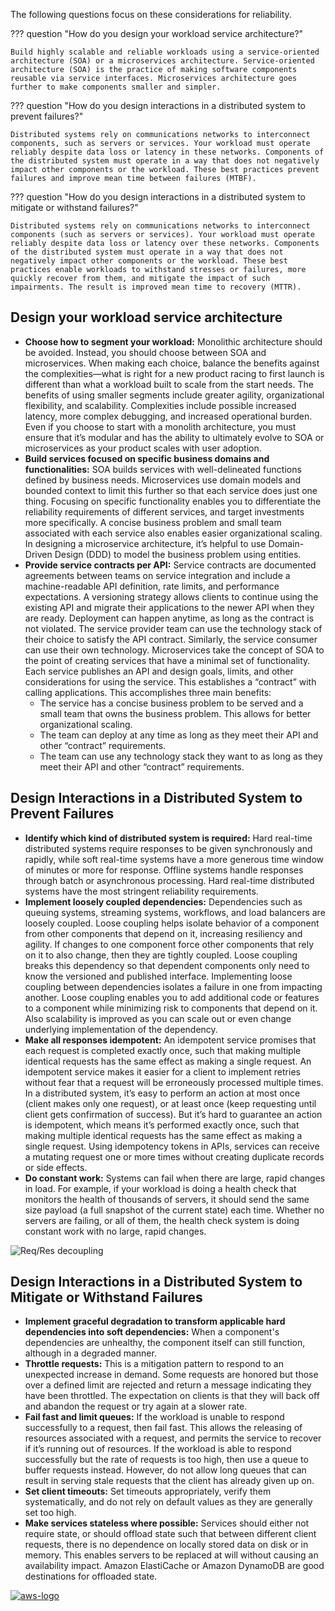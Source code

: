 The following questions focus on these considerations for reliability.

??? question "How do you design your workload service architecture?"

    Build highly scalable and reliable workloads using a service-oriented architecture (SOA) or a microservices architecture. Service-oriented architecture (SOA) is the practice of making software components reusable via service interfaces. Microservices architecture goes further to make components smaller and simpler.

??? question "How do you design interactions in a distributed system to prevent failures?"

    Distributed systems rely on communications networks to interconnect components, such as servers or services. Your workload must operate reliably despite data loss or latency in these networks. Components of the distributed system must operate in a way that does not negatively impact other components or the workload. These best practices prevent failures and improve mean time between failures (MTBF).

??? question "How do you design interactions in a distributed system to mitigate or withstand failures?"

    Distributed systems rely on communications networks to interconnect components (such as servers or services). Your workload must operate reliably despite data loss or latency over these networks. Components of the distributed system must operate in a way that does not negatively impact other components or the workload. These best practices enable workloads to withstand stresses or failures, more quickly recover from them, and mitigate the impact of such impairments. The result is improved mean time to recovery (MTTR).

## Design your workload service architecture

- **Choose how to segment your workload:** Monolithic architecture should be avoided. Instead, you should choose between SOA and microservices. When making each choice, balance the benefits against the complexities—what is right for a new product racing to first launch is different than what a workload built to scale from the start needs. The benefits of using smaller segments include greater agility, organizational flexibility, and scalability. Complexities include possible increased latency, more complex debugging, and increased operational burden. Even if you choose to start with a monolith architecture, you must ensure that it’s modular and has the ability to ultimately evolve to SOA or microservices as your product scales with user adoption.
- **Build services focused on specific business domains and functionalities:** SOA builds services with well-delineated functions defined by business needs. Microservices use domain models and bounded context to limit this further so that each service does just one thing. Focusing on specific functionality enables you to differentiate the reliability requirements of different services, and target investments more specifically. A concise business problem and small team associated with each service also enables easier organizational scaling. In designing a microservice architecture, it’s helpful to use Domain-Driven Design (DDD) to model the business problem using entities.
- **Provide service contracts per API:** Service contracts are documented agreements between teams on service integration and include a machine-readable API definition, rate limits, and performance expectations. A versioning strategy allows clients to continue using the existing API and migrate their applications to the newer API when they are ready. Deployment can happen anytime, as long as the contract is not violated. The service provider team can use the technology stack of their choice to satisfy the API contract. Similarly, the service consumer can use their own technology. Microservices take the concept of SOA to the point of creating services that have a minimal set of functionality. Each service publishes an API and design goals, limits, and other considerations for using the service. This establishes a “contract” with calling applications. This accomplishes three main benefits:
  - The service has a concise business problem to be served and a small team that owns the business problem. This allows for better organizational scaling.
  - The team can deploy at any time as long as they meet their API and other “contract” requirements.
  - The team can use any technology stack they want to as long as they meet their API and other “contract” requirements.

## Design Interactions in a Distributed System to Prevent Failures
- **Identify which kind of distributed system is required:** Hard real-time distributed systems require responses to be given synchronously and rapidly, while soft real-time systems have a more generous time window of minutes or more for response. Offline systems handle responses through batch or asynchronous processing. Hard real-time distributed systems have the most stringent reliability requirements. 
- **Implement loosely coupled dependencies:** Dependencies such as queuing systems, streaming systems, workflows, and load balancers are loosely coupled. Loose coupling helps isolate behavior of a component from other components that depend on it, increasing resiliency and agility. If changes to one component force other components that rely on it to also change, then they are tightly coupled. Loose coupling breaks this dependency so that dependent components only need to know the versioned and published interface. Implementing loose coupling between dependencies isolates a failure in one from impacting another. Loose coupling enables you to add additional code or features to a component while minimizing risk to components that depend on it. Also scalability is improved as you can scale out or even change underlying implementation of the dependency. 
- **Make all responses idempotent:** An idempotent service promises that each request is completed exactly once, such that making multiple identical requests has the same effect as making a single request. An idempotent service makes it easier for a client to implement retries without fear that a request will be erroneously processed multiple times. In a distributed system, it’s easy to perform an action at most once (client makes only one request), or at least once (keep requesting until client gets confirmation of success). But it’s hard to guarantee an action is idempotent, which means it’s performed exactly once, such that making multiple identical requests has the same effect as making a single request. Using idempotency tokens in APIs, services can receive a mutating request one or more times without creating duplicate records or side effects.
- **Do constant work:** Systems can fail when there are large, rapid changes in load. For example, if your workload is doing a health check that monitors the health of thousands of servers, it should send the same size payload (a full snapshot of the current state) each time. Whether no servers are failing, or all of them, the health check system is doing constant work with no large, rapid changes. 

![Req/Res decoupling](https://docs.aws.amazon.com/wellarchitected/latest/reliability-pillar/images/image6.png)

## Design Interactions in a Distributed System to Mitigate or Withstand Failures

- **Implement graceful degradation to transform applicable hard dependencies into soft dependencies:** When a component's dependencies are unhealthy, the component itself can still function, although in a degraded manner.
- **Throttle requests:** This is a mitigation pattern to respond to an unexpected increase in demand. Some requests are honored but those over a defined limit are rejected and return a message indicating they have been throttled. The expectation on clients is that they will back off and abandon the request or try again at a slower rate. 
- **Fail fast and limit queues:** If the workload is unable to respond successfully to a request, then fail fast. This allows the releasing of resources associated with a request, and permits the service to recover if it’s running out of resources. If the workload is able to respond successfully but the rate of requests is too high, then use a queue to buffer requests instead. However, do not allow long queues that can result in serving stale requests that the client has already given up on.
- **Set client timeouts:** Set timeouts appropriately, verify them systematically, and do not rely on default values as they are generally set too high.
- **Make services stateless where possible:** Services should either not require state, or should offload state such that between different client requests, there is no dependence on locally stored data on disk or in memory. This enables servers to be replaced at will without causing an availability impact. Amazon ElastiCache or Amazon DynamoDB are good destinations for offloaded state.


<a href="https://docs.aws.amazon.com/wellarchitected/latest/reliability-pillar/workload-architecture.html">![aws-logo](https://img.shields.io/badge/Amazon_AWS-FF9900?style=for-the-badge&logo=amazonaws&logoColor=white)</a>